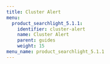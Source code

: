 ```yaml
---
title: Cluster Alert
menu:
  product_searchlight_5.1.1:
    identifier: cluster-alert
    name: Cluster Alert
    parent: guides
    weight: 15
menu_name: product_searchlight_5.1.1
---
```


